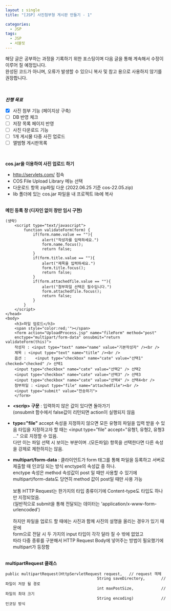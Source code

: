 ```yaml
---
layout : single
title: "[JSP] 사진첨부형 게시판 만들기 - 1"

categories:
  - JSP
tags:
  - JSP
  - 서블릿
---
```


해당 글은 공부하는 과정을 기록하기 위한 포스팅이며 다음 글을 통해 계속해서 수정이 이루어 질 예정입니다.<br>
완성된 코드가 아니며, 오류가 발생할 수 있으니 복사 및 참고 용으로 사용하지 않기를 권장합니다.<br><br><br>

***진행 목표***

 - [x] 사진 첨부 기능 (페이지상 구축)
 - [ ] DB 반영 체크
 - [ ] 저장 목록 페이지 반영
 - [ ] 사진 다운로드 기능
 - [ ] 1개 게시물 다중 사진 업로드
 - [ ] 앨범형 게시판목록

<br>

**cos.jar을 이용하여 사진 업로드 하기**

 - http://servlets.com/ 접속 
 - COS File Upload Library 메뉴 선택
 - 다운로드 항목 zip파일 다운 (2022.06.25 기준 cos-22.05.zip)
 - lib 폴더에 있는 cos.jar 파일을 내 프로젝트 lib에 복사
<br><br>

**메인 등록 창 (디자인 없이 창만 임시 구현)**
~~~
(생략)
	<script type="text/javascript">
		function validateForm(form) {
			if(form.name.value == ""){
				alert("작성자를 입력하세요.")
				form.name.focus();
				return false;
			}
			if(form.title.value == ""){
				alert("제목을 입력하세요.")
				form.title.focus();
				return false;
			}
			if(form.attachedfile.value == ""){
				alert("첨부파일 선택은 필수입니다.")
				form.attachedfile.focus();
				return false;
			}
		}
	</script>
</head>
<body>
	<h3>파일 업로드</h3>
	<span style="color:red;'"></span>
	<form action="UploadProcess.jsp" name="fileForm" method="post" 
    enctype="multipart/form-data" onsubmit="return validateForm(this)">
	작성자 : <input type="text" name="name" value="기본작성자" /><br />
	제목 : <input type="text" name="title" /><br />
	옵션 :	<input type="checkbox" name="cate" value="선택1" checked="checked" /> 선택1
	<input type="checkbox" name="cate" value="선택2" /> 선택2
	<input type="checkbox" name="cate" value="선택3" /> 선택3
	<input type="checkbox" name="cate" value="선택4" /> 선택4<br />
	첨부파일 : <input type="file" name="attachedfile"><br />
	<input type="submit" value="전송하기">
	</form>
~~~

 - **\<scrip> 구문** : 입력하지 않은 값이 있다면 돌아가기<br> (onsubmit 함수에서 false값이 리턴되면 action이 실행되지 않음<br />
 - **type="file"**
accept 속성을 지정하지 않으면 모든 유형의 파일을 입력 받을 수 있음
타입을 지정하고자 할 때는 <input type="file" accept="유형1, 유형2, 유형3 ..." 으로 지정할 수 있음.<br />
다만 이는 파일 선택 시 보이는 부분이며 *.*(모든파일) 항목을 선택한다면 다른 속성을 강제로 제한하지는 않음.  

 - **multipart/form-data** : 
클라이언트가 form 태그를 통해 파일을 등록하고 서버로 제출할 때 인코딩 되는 방식 enctype의 속성값 중 하나.<br />
enctype 속성은 method 속성값이 post 일 때만 사용할 수 있기에<br /> multipart/form-data도 당연히 method 값이 post일 때만 사용 가능<br><br>
보통 HTTP Request는 한가지의 타입 종류이기에 Content-type도 타입도 하나만 지정되었음.<br /> (일반적으로 submit을 통해 전달되는 데이터는 'application/x-www-form-urlencoded')<br>
<br> 하지만 파일을 업로드 할 때에는 사진과 함께 사진의 설명을 올리는 경우가 있기 때문에<br /> form으로 전달 시 두 가지의 input 타입이 각각 달라 질 수 밖에 없었고<br />
따라 다중 종류를 구분해서 HTTP Request Body에 넣어주는 방법이 필요했기에 multipart가 등장함<br /><br />

**multipartRequest 클래스**
~~~
public multipartRequest(HttpServletRequest request,   // request 객체
                                        String saveDirectory,       // 파일이 저장 될 경로
                                        int maxPostSize,            // 파일의 최대 크기
                                        String encoding)            // 인코딩 방식
~~~                                        

